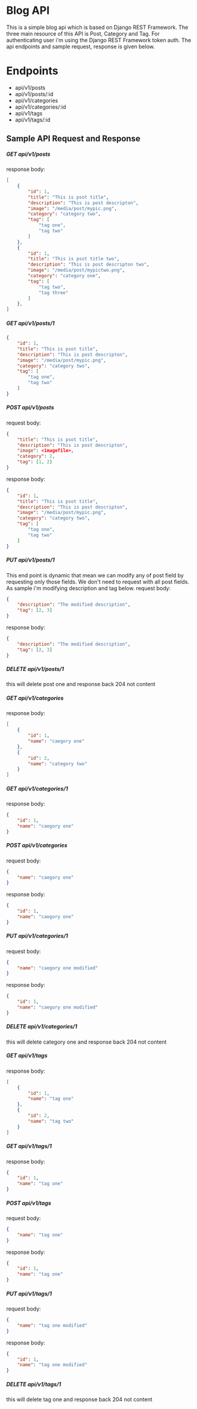 # Blog API

This is a simple blog api which is based on Django REST Framework. The three main resource of this API is Post, Category and Tag. For authenticating user i'm using the Django REST Framework token auth. The api endpoints and sample request, response is given below.


# Endpoints
- api/v1/posts
- api/v1/posts/:id
- api/v1/categories
- api/v1/categories/:id
- api/v1/tags
- api/v1/tags/:id

## Sample API Request and Response
##### GET api/v1/posts
response body:
```json
[
	{
		"id": 1,
		"title": "This is psot title",
		"description": "This is post descripton",
		"image": "/media/post/mypic.png",
		"category": "category two",
		"tag": [
			"tag one",
			"tag two"
		]
	},
	{
		"id": 1,
		"title": "This is psot title two",
		"description": "This is post descripton two",
		"image": "/media/post/mypictwo.png",
		"category": "category one",
		"tag": [
			"tag two",
			"tag three"
		]
	},
]
```
##### GET api/v1/posts/1
```json
{
	"id": 1,
	"title": "This is psot title",
	"description": "This is post descripton",
	"image": "/media/post/mypic.png",
	"category": "category two",
	"tag": [
		"tag one",
		"tag two"
	]
}
```
##### POST api/v1/posts
request body:
```json
{
	"title": "This is psot title",
	"description": "This is post descripton",
	"image": <imagefile>,
	"category": 2,
	"tag": [1, 2]
}
```
response body:
```json
{
	"id": 1,
	"title": "This is psot title",
	"description": "This is post descripton",
	"image": "/media/post/mypic.png",
	"category": "category two",
	"tag": [
		"tag one",
		"tag two"
	]
}
```
##### PUT api/v1/posts/1
This end point is dynamic that mean we can modify any of post field by requesting only those fields. We don't need to request with all post fields. As sample i'm modifying description and tag below.
request body:
```json
{
	"description": "The modified description",
	"tag": [2, 3]
}
```
response body:
```json
{
	"description": "The modified description",
	"tag": [2, 3]
}
```
##### DELETE api/v1/posts/1
this will delete post one and response back 204 not content

##### GET api/v1/categories
response body:
```json
[
	{
		"id": 1,
		"name": "caegory one"
	},
	{
		"id": 2,
		"name": "category two"
	}
]
```
##### GET api/v1/categories/1
response body:
```json
{
	"id": 1,
	"name": "caegory one"
}
```
##### POST api/v1/categories
request body:
```json
{
	"name": "caegory one"
}
```
response body:
```json
{
	"id": 1,
	"name": "caegory one"
}
```
##### PUT api/v1/categories/1
request body:
```json
{
	"name": "caegory one modified"
}
```
response body:
```json
{
	"id": 1,
	"name": "caegory one modified"
}
```
##### DELETE api/v1/categories/1
this will delete category one and response back 204 not content

##### GET api/v1/tags
response body:
```json
[
	{
		"id": 1,
		"name": "tag one"
	},
	{
		"id": 2,
		"name": "tag two"
	}
]
```
##### GET api/v1/tags/1
response body:
```json
{
	"id": 1,
	"name": "tag one"
}
```
##### POST api/v1/tags
request body:
```json
{
	"name": "tag one"
}
```
response body:
```json
{
	"id": 1,
	"name": "tag one"
}
```
##### PUT api/v1/tags/1
request body:
```json
{
	"name": "tag one modified"
}
```
response body:
```json
{
	"id": 1,
	"name": "tag one modified"
}
```
##### DELETE api/v1/tags/1
this will delete tag one and response back 204 not content
